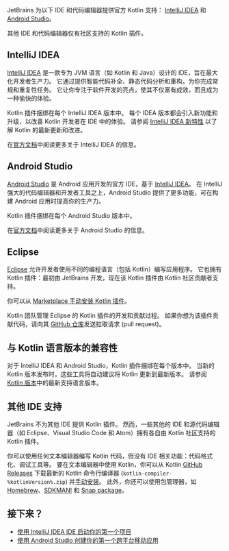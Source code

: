 [//]: # (title: Kotlin 开发的 IDE)
[//]: # (description: JetBrains 为 IntelliJ IDEA 和 Android Studio 提供官方 Kotlin IDE 支持。)

JetBrains 为以下 IDE 和代码编辑器提供官方 Kotlin 支持：
[IntelliJ IDEA](#intellij-idea) 和 [Android Studio](#android-studio)。

其他 IDE 和代码编辑器仅有社区支持的 Kotlin 插件。

## IntelliJ IDEA

[IntelliJ IDEA](https://www.jetbrains.com/idea/download/) 是一款专为 JVM 语言（如 Kotlin 和 Java）设计的 IDE，旨在最大化开发者生产力。
它通过提供智能代码补全、静态代码分析和重构，为你完成常规和重复性任务。
它让你专注于软件开发的亮点，使其不仅富有成效，而且成为一种愉快的体验。

Kotlin 插件捆绑在每个 IntelliJ IDEA 版本中。
每个 IDEA 版本都会引入新功能和升级，以改善 Kotlin 开发者在 IDE 中的体验。
请参阅 [IntelliJ IDEA 新特性](https://www.jetbrains.com/idea/whatsnew/) 以了解 Kotlin 的最新更新和改进。

在[官方文档](https://www.jetbrains.com/help/idea/discover-intellij-idea.html)中阅读更多关于 IntelliJ IDEA 的信息。

## Android Studio

[Android Studio](https://developer.android.com/studio) 是 Android 应用开发的官方 IDE，基于 [IntelliJ IDEA](https://www.jetbrains.com/idea/)。
在 IntelliJ 强大的代码编辑器和开发者工具之上，Android Studio 提供了更多功能，可在构建 Android 应用时提高你的生产力。

Kotlin 插件捆绑在每个 Android Studio 版本中。

在[官方文档](https://developer.android.com/studio/intro)中阅读更多关于 Android Studio 的信息。

## Eclipse

[Eclipse](https://eclipseide.org/release/) 允许开发者使用不同的编程语言（包括 Kotlin）编写应用程序。
它也拥有 Kotlin 插件：最初由 JetBrains 开发，现在该 Kotlin 插件由 Kotlin 社区贡献者支持。

你可以从 [Marketplace 手动安装 Kotlin 插件](https://marketplace.eclipse.org/content/kotlin-plugin-eclipse)。

Kotlin 团队管理 Eclipse 的 Kotlin 插件的开发和贡献过程。
如果你想为该插件贡献代码，请向其 [GitHub 仓库](https://github.com/Kotlin/kotlin-eclipse)发送拉取请求 (pull request)。

## 与 Kotlin 语言版本的兼容性

对于 IntelliJ IDEA 和 Android Studio，Kotlin 插件捆绑在每个版本中。
当新的 Kotlin 版本发布时，这些工具将自动建议将 Kotlin 更新到最新版本。
请参阅 [Kotlin 版本](releases.md#ide-support)中的最新支持语言版本。

## 其他 IDE 支持

JetBrains 不为其他 IDE 提供 Kotlin 插件。
然而，一些其他的 IDE 和源代码编辑器（如 Eclipse、Visual Studio Code 和 Atom）拥有各自由 Kotlin 社区支持的 Kotlin 插件。

你可以使用任何文本编辑器编写 Kotlin 代码，但没有 IDE 相关功能：代码格式化、调试工具等。
要在文本编辑器中使用 Kotlin，你可以从 Kotlin [GitHub Releases](%kotlinLatestUrl%) 下载最新的 Kotlin 命令行编译器 (`kotlin-compiler-%kotlinVersion%.zip`) 并[手动安装](command-line.md#manual-install)。
此外，你还可以使用包管理器，如 [Homebrew](command-line.md#homebrew)、[SDKMAN!](command-line.md#sdkman) 和 [Snap package](command-line.md#snap-package)。

## 接下来？

* [使用 IntelliJ IDEA IDE 启动你的第一个项目](jvm-get-started.md)
* [使用 Android Studio 创建你的第一个跨平台移动应用](https://www.jetbrains.com/help/kotlin-multiplatform-dev/multiplatform-create-first-app.html)
